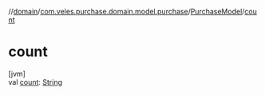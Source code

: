 //[domain](../../../index.md)/[com.veles.purchase.domain.model.purchase](../index.md)/[PurchaseModel](index.md)/[count](count.md)

# count

[jvm]\
val [count](count.md): [String](https://kotlinlang.org/api/latest/jvm/stdlib/kotlin/-string/index.html)

